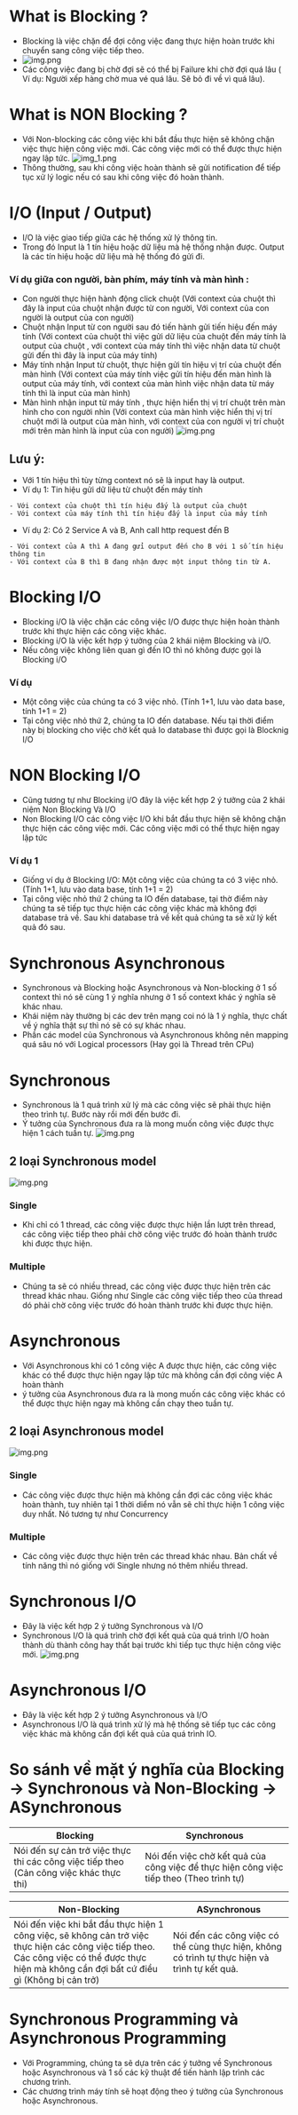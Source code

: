 # What is Blocking ?
- Blocking là việc chặn để đợi công việc đang thực hiện hoàn trước khi chuyển sang công việc tiếp theo.
- ![img.png](image/Blocking_NonBlocking_IO_synchronized_Asynchronized_img1.png)
- Các công việc đang bị chờ đợi sẽ có thể bị Failure khi chờ đợi quá lâu ( Ví dụ: Người xếp hàng chờ mua vé quá lâu. Sẽ bỏ đi về vì quá lâu).
# What is NON Blocking ?
- Với Non-blocking các công việc khi bắt đầu thực hiện sẽ không chặn việc thực hiện công việc mới. Các công việc mới có thể được thực hiện ngay lập tức.
  ![img_1.png](image/Blocking_NonBlocking_IO_synchronized_Asynchronized_img2.png)
- Thông thường, sau khi công việc hoàn thành sẽ gửi notification để tiếp tục xử lý logic nếu có sau khi công việc đó hoàn thành.
# I/O (Input / Output)
- I/O là việc giao tiếp giữa các hệ thống xử lý thông tin.
- Trong đó Input là 1 tín hiệu hoặc dữ liệu mà hệ thống nhận được. Output là các tín hiệu hoặc dữ liệu mà hệ thống đó gửi đi.
### Ví dụ giữa con người, bàn phím, máy tính và màn hình :
- Con người thực hiện hành động click chuột (Với context của chuột thì đây là input của chuột nhận được từ con người, Với context của con người là output của con người)
- Chuột nhận Input từ con người sau đó tiến hành gửi tiến hiệu đến máy tính (Với context của chuột thì việc gửi dữ liệu của chuột đến máy tính là output của chuột , với context của máy tính thì việc nhận data từ chuột gửi đến thì đây là input của máy tính)
- Máy tính nhận Input từ chuột, thực hiện gửi tín hiệu vị trí của chuột đến màn hình (Với context của máy tính việc gửi tín hiệu đến màn hình là output của máy tính, với context của màn hình việc nhận data từ máy tính thì là input của màn hình)
- Màn hình nhận input từ máy tính , thực hiện hiển thị vị trí chuột trên màn hình cho con người nhìn (Với context của màn hình việc hiển thị vị trí chuột mới là output của màn hình, với context của con người vị trí chuột mới trên màn hình là input của con người)
![img.png](image/Blocking_NonBlocking_IO_synchronized_Asynchronized_Image_IO.png)
## Lưu ý:
- Với 1 tín hiệu thì tùy từng context nó sẽ là input hay là output. 
- Ví dụ 1: Tin hiệu gửi dữ liệu từ chuột đến máy tính
```
- Với context của chuột thì tín hiệu đấy là output của chuột
- Với context của máy tính thì tín hiệu đấy là input của máy tính
```
- Ví dụ 2: Có 2 Service A và B, Anh call http request đến B
```
- Với context của A thì A đang gửi output đến cho B với 1 số tín hiệu thông tin
- Với context của B thì B đang nhận được một input thông tin từ A.
```
# Blocking I/O
- Blocking i/O là việc chặn các công việc I/O được thực hiện hoàn thành trước khi thực hiện các công việc khác.
- Blocking i/O là việc kết hợp ý tưởng của 2 khái niệm Blocking và i/O.
- Nếu công việc không liên quan gì đến IO thì nó không được gọi là Blocking i/O
### Ví dụ
- Một công việc của chúng ta có 3 việc nhỏ. (Tính 1+1, lưu vào data base, tính 1+1 = 2)
- Tại công việc nhỏ thứ 2, chúng ta IO đến database. Nếu tại thời điểm này bị blocking cho việc chờ kết quả Io database thì được gọi là Blocknig I/O
# NON Blocking I/O
- Cũng tương tự như Blocking i/O đây là việc kết hợp 2 ý tưởng của 2 khái niệm Non Blocking Và I/O
- Non Blocking I/O các công việc I/O khi bắt đầu thực hiện sẽ không chặn thực hiện các công việc mới. Các công việc mới có thể thực hiện ngay lập tức
### Ví dụ 1
- Giống ví dụ ở Blocking I/O: Một công việc của chúng ta có 3 việc nhỏ. (Tính 1+1, lưu vào data base, tính 1+1 = 2)
- Tại công việc nhỏ thứ 2 chúng ta IO đến database, tại thờ điểm này chúng ta sẽ tiếp tục thực hiện các công việc khác mà không đợi database trả về. Sau khi database trả về kết quả chúng ta sẽ xử lý kết quả đó sau.
# Synchronous Asynchronous
- Synchronous và Blocking hoặc Asynchronous và Non-blocking ở 1 số context thì nó sẽ cùng 1 ý nghĩa nhưng ở 1 số context khác ý nghĩa sẽ khác nhau.
- Khái niệm này thường bị các dev  trên mạng coi nó là 1 ý nghĩa, thực chất về ý nghĩa thật sự thì nó sẽ có sự khác nhau.
- Phần các model của Synchronous và Asynchronous không nên mapping quá sâu nó với Logical processors (Hay gọi là Thread trên CPu)
# Synchronous
- Synchronous là 1 quá trình xử lý mà các công việc sẽ phải thực hiện theo trình tự. Bước này rồi mới đến bước đi.
- Ý tưởng của Synchronous đưa ra là mong muốn công việc được thực hiện 1 cách tuần tự.
![img.png](image/Blocking_NonBlocking_IO_synchronized_Asynchronized_Image_Synchronous.png)
## 2 loại Synchronous model
![img.png](image/Blocking_NonBlocking_IO_synchronized_Asynchronized_Image_Synchronous_Model.png)
### Single
- Khi chỉ có 1 thread, các công việc được thực hiện lần lượt trên thread, các công việc tiếp theo phải chờ công việc trước đó hoàn thành trước khi được thực hiện.
### Multiple
- Chúng ta sẽ có nhiều thread, các công việc được thực hiện trên các thread khác nhau. Giống như Single các công việc tiếp theo của thread dó phải chờ công việc trước đó hoàn thành trước khi được thực hiện.
# Asynchronous
- Với Asynchronous khi có 1 công việc A được thực hiện, các công việc khác có thể được thực hiện ngay lập tức mà không cần đợi công việc A hoàn thành
- ý tưởng của Asynchronous đưa ra là mong muốn các công việc khác có thể được thực hiện ngay mà không cần chạy theo tuần tự.
## 2 loại Asynchronous model
![img.png](image/Blocking_NonBlocking_IO_synchronized_Asynchronized_Image_ASynchronous_Model.png)
### Single
- Các công việc được thực hiện mà không cần đợi các công việc khác hoàn thành, tuy nhiên tại 1 thời diểm nó vẫn sẽ chỉ thực hiện 1 công việc duy nhất. Nó tương tự như Concurrency
### Multiple
- Các công việc được thực hiện trên các thread khác nhau. Bản chất về tính năng thì nó giống với Single nhưng nó thêm nhiều thread.
# Synchronous I/O
- Đây là việc kết hợp 2 ý tưởng Synchronous và I/O
- Synchronous I/O là quá trình chờ đợi kết quả của quá trình I/O hoàn thành dù thành công hay thất bại trước khi tiếp tục thực hiện công việc mới.
![img.png](image/Blocking_NonBlocking_IO_synchronized_Asynchronized_Image_Synchronous_IO.png)
# Asynchronous I/O
- Đây là việc kết hợp 2 ý tưởng Asynchronous và I/O
- Asynchronous I/O là quá trình xử lý mà hệ thống sẽ tiếp tục các công việc khác mà không cần đợi kết quả của quá trình IO.
# So sánh về mặt ý nghĩa của Blocking -> Synchronous và Non-Blocking -> ASynchronous
Blocking | Synchronous
 --- | --- 
Nói đến sự cản trở việc thực thi các công việc tiếp theo (Cản công việc khác thực thi) | Nói đến việc chờ kết quả của công việc để thực hiện công việc tiếp theo (Theo trình tự)

Non-Blocking | ASynchronous
--- | --- 
Nói đến việc khi bắt đầu thực hiện 1 công việc, sẽ không cản trở việc thực hiện các công việc tiếp theo. Các công việc có thể được thực hiện mà không cần đợi bất cứ điều gì (Không bị cản trở) | Nói đến các công việc có thể cùng thực hiện, không có trình tự thực hiện và trình tự kết quả.
# Synchronous Programming và Asynchronous Programming
- Với Programming, chúng ta sẽ dựa trên các ý tưởng về Synchronous hoặc Asynchronous và 1 số các kỹ thuật để tiến hành lập trình các chương trình.
- Các chương trình máy tính sẽ hoạt động theo ý tưởng của Synchronous hoặc Asynchronous.
